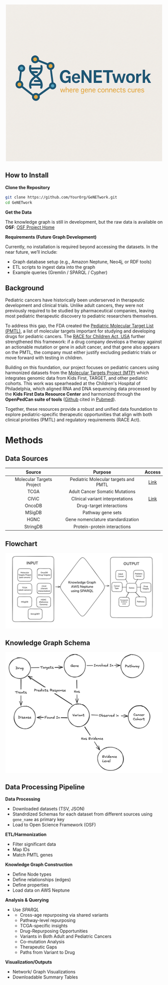 <p align="center">
  <img src="GeNETworkLogo.png" alt="Assets/GeNETwork Logo" width="500">
</p>

## How to Install
**Clone the Repository**
```bash
git clone https://github.com/YourOrg/GeNETwork.git
cd GeNETwork
```
**Get the Data**

The knowledge graph is still in development, but the raw data is available on **OSF**: [OSF Project Home](https://osf.io/ef2jw/?view_only=87fe279b56c348b294ff82413f324cd7)

**Requirements (Future Graph Development)**

Currently, no installation is required beyond accessing the datasets.
In the near future, we’ll include:
- Graph database setup (e.g., Amazon Neptune, Neo4j, or RDF tools)
- ETL scripts to ingest data into the graph
- Example queries (Gremlin / SPARQL / Cypher)

## Background
Pediatric cancers have historically been underserved in therapeutic development and clinical trials. Unlike adult cancers, they were not previously required to be studied by pharmaceutical companies, leaving most pediatric therapeutic discovery to pediatric researchers themselves. 

To address this gap, the FDA created the [Pediatric Molecular Target List (PMTL)](https://moleculartargets.ccdi.cancer.gov/fda-pmtl), a list of molecular targets important for studying and developing drugs for pediatric cancers. The [RACE for Children Act, USA]( https://www.congress.gov/bill/115th-congress/house-bill/1231) further strengthened this framework: if a drug company develops a therapy against an actionable mutation or gene in adult cancer, and that gene also appears on the PMTL, the company must either justify excluding pediatric trials or move forward with testing in children.

Building on this foundation, our project focuses on pediatric cancers using harmonized datasets from the [Molecular Targets Project (MTP)](https://moleculartargets.ccdi.cancer.gov/) which integrates genomic data from Kids First, TARGET, and other pediatric cohorts. This work was spearheaded at the Children's Hospital of Philadelphia, which aligned RNA and DNA sequencing data processed by the **Kids First Data Resource Center** and harmonized through the **OpenPedCan suite of tools** ([Github](https://github.com/d3b-center/OpenPedCan-analysis) cited in [Pubmed](https://pubmed.ncbi.nlm.nih.gov/39026781/)).

Together, these resources provide a robust and unified data foundation to explore pediatric-specific therapeutic opportunities that align with both clinical priorities (PMTL) and regulatory requirements (RACE Act).

# Methods

## Data Sources
|Source | Purpose | Access |
| :--: | :--: | :--: |
| Molecular Targets Project | Pediatric Molecular targets and PMTL | [Link](https://moleculartargets.ccdi.cancer.gov)
| TCGA | Adult Cancer Somatic Mutations | |
| CIViC | Clinical variant interpretations | [Link](https://civicdb.org/welcome) |
| OncoDB | Drug-target interactions | |
| MSigDB | Pathway gene sets | | 
| HGNC | Gene nomenclature standardization | |
| StringDB | Protein-protein interactions | |

## Flowchart 
![FlowChart](Assets/Flowchart_Day2.png)

## Knowledge Graph Schema
![KGSchema](Assets/KGSchema-Day1.png)

## Data Processing Pipeline
**Data Processing**

   - Downloaded datasets (TSV, JSON)
   - Standrdized Schemas for each dataset from different sources using `gene_name` as primary key
   - Load to Open Science Framework (OSF)

**ETL/Harmonization**

  - Filter significant data
  - Map IDs
  - Match PMTL genes
    
**Knowledge Graph Construction**

  - Define Node types
  - Define relationships (edges)
  - Define properties
  - Load data on AWS Neptune

**Analysis & Querying**

  -  Use *SPARQL*
  - - Cross-age repurposing via shared variants
    - Pathway-level repurposing
    - TCGA-specific insights
    - Drug-Repurposing Opportunities
    - Variants in Both Adult and Pediatric Cancers
    - Co-mutation Analysis
    - Therapeutic Gaps
    - Paths from Variant to Drug
   
**Visualization/Outputs**

  - Network/ Graph Visualizations
  - Downloadable Summary Tables
